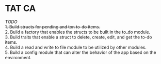 # TAT CA

_TODO_  
~~1. Build structs for pending and ton to-do items.~~  
2. Build a factory that enables the structs to be built in the to_do module.  
3. Build traits that enable a struct to delete, create, edit, and get the to-do items.  
4. Build a read and write to file module to be utilized by other modules.  
5. Build a config module that can alter the behavior of the app based on the environment.  

